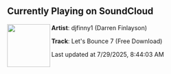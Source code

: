 ## Currently Playing on SoundCloud

[<img align="left" width="100" src="https://i1.sndcdn.com/artworks-4vhZTO1wvPh3Kskg-RpU3eQ-t500x500.png">](https://soundcloud.com/djfinny1/lets-bounce-7)

**Artist**: djfinny1 (Darren Finlayson) 

**Track**: Let's Bounce 7 (Free Download)

Last updated at 7/29/2025, 8:44:03 AM
